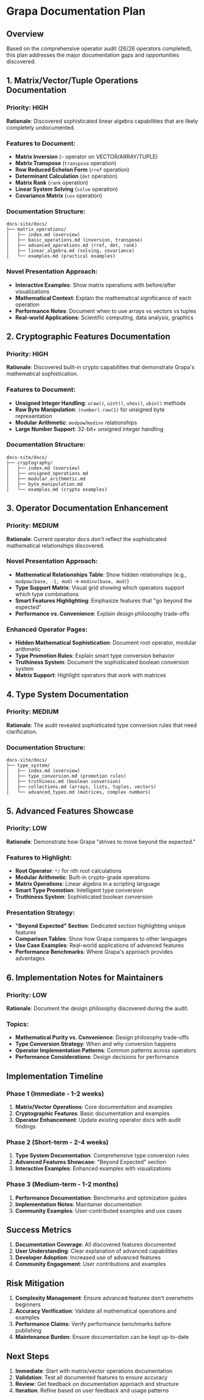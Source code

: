 # Grapa Documentation Plan

## Overview

Based on the comprehensive operator audit (26/26 operators completed), this plan addresses the major documentation gaps and opportunities discovered.

## 1. Matrix/Vector/Tuple Operations Documentation

### Priority: HIGH
**Rationale**: Discovered sophisticated linear algebra capabilities that are likely completely undocumented.

### Features to Document:
- **Matrix Inversion** (`~` operator on VECTOR/ARRAY/TUPLE)
- **Matrix Transpose** (`transpose` operation)
- **Row Reduced Echelon Form** (`rref` operation)
- **Determinant Calculation** (`det` operation)
- **Matrix Rank** (`rank` operation)
- **Linear System Solving** (`solve` operation)
- **Covariance Matrix** (`cov` operation)

### Documentation Structure:
```
docs-site/docs/
├── matrix_operations/
│   ├── index.md (overview)
│   ├── basic_operations.md (inversion, transpose)
│   ├── advanced_operations.md (rref, det, rank)
│   ├── linear_algebra.md (solving, covariance)
│   └── examples.md (practical examples)
```

### Novel Presentation Approach:
- **Interactive Examples**: Show matrix operations with before/after visualizations
- **Mathematical Context**: Explain the mathematical significance of each operation
- **Performance Notes**: Document when to use arrays vs vectors vs tuples
- **Real-world Applications**: Scientific computing, data analysis, graphics

## 2. Cryptographic Features Documentation

### Priority: HIGH
**Rationale**: Discovered built-in crypto capabilities that demonstrate Grapa's mathematical sophistication.

### Features to Document:
- **Unsigned Integer Handling**: `uraw()`, `uint()`, `uhex()`, `ubin()` methods
- **Raw Byte Manipulation**: `(number).raw(1)` for unsigned byte representation
- **Modular Arithmetic**: `modpow`/`modinv` relationships
- **Large Number Support**: 32-bit+ unsigned integer handling

### Documentation Structure:
```
docs-site/docs/
├── cryptography/
│   ├── index.md (overview)
│   ├── unsigned_operations.md
│   ├── modular_arithmetic.md
│   ├── byte_manipulation.md
│   └── examples.md (crypto examples)
```

## 3. Operator Documentation Enhancement

### Priority: MEDIUM
**Rationale**: Current operator docs don't reflect the sophisticated mathematical relationships discovered.

### Novel Presentation Approach:
- **Mathematical Relationships Table**: Show hidden relationships (e.g., `modpow(base, -1, mod)` → `modinv(base, mod)`)
- **Type Support Matrix**: Visual grid showing which operators support which type combinations
- **Smart Features Highlighting**: Emphasize features that "go beyond the expected"
- **Performance vs. Convenience**: Explain design philosophy trade-offs

### Enhanced Operator Pages:
- **Hidden Mathematical Sophistication**: Document root operator, modular arithmetic
- **Type Promotion Rules**: Explain smart type conversion behavior
- **Truthiness System**: Document the sophisticated boolean conversion system
- **Matrix Support**: Highlight operators that work with matrices

## 4. Type System Documentation

### Priority: MEDIUM
**Rationale**: The audit revealed sophisticated type conversion rules that need clarification.

### Documentation Structure:
```
docs-site/docs/
├── type_system/
│   ├── index.md (overview)
│   ├── type_conversion.md (promotion rules)
│   ├── truthiness.md (boolean conversion)
│   ├── collections.md (arrays, lists, tuples, vectors)
│   └── advanced_types.md (matrices, complex numbers)
```

## 5. Advanced Features Showcase

### Priority: LOW
**Rationale**: Demonstrate how Grapa "strives to move beyond the expected."

### Features to Highlight:
- **Root Operator**: `*/` for nth root calculations
- **Modular Arithmetic**: Built-in crypto-grade operations
- **Matrix Operations**: Linear algebra in a scripting language
- **Smart Type Promotion**: Intelligent type conversion
- **Truthiness System**: Sophisticated boolean conversion

### Presentation Strategy:
- **"Beyond Expected" Section**: Dedicated section highlighting unique features
- **Comparison Tables**: Show how Grapa compares to other languages
- **Use Case Examples**: Real-world applications of advanced features
- **Performance Benchmarks**: Where Grapa's approach provides advantages

## 6. Implementation Notes for Maintainers

### Priority: LOW
**Rationale**: Document the design philosophy discovered during the audit.

### Topics:
- **Mathematical Purity vs. Convenience**: Design philosophy trade-offs
- **Type Conversion Strategy**: When and why conversion happens
- **Operator Implementation Patterns**: Common patterns across operators
- **Performance Considerations**: Design decisions for performance

## Implementation Timeline

### Phase 1 (Immediate - 1-2 weeks)
1. **Matrix/Vector Operations**: Core documentation and examples
2. **Cryptographic Features**: Basic documentation and examples
3. **Operator Enhancement**: Update existing operator docs with audit findings

### Phase 2 (Short-term - 2-4 weeks)
1. **Type System Documentation**: Comprehensive type conversion rules
2. **Advanced Features Showcase**: "Beyond Expected" section
3. **Interactive Examples**: Enhanced examples with visualizations

### Phase 3 (Medium-term - 1-2 months)
1. **Performance Documentation**: Benchmarks and optimization guides
2. **Implementation Notes**: Maintainer documentation
3. **Community Examples**: User-contributed examples and use cases

## Success Metrics

1. **Documentation Coverage**: All discovered features documented
2. **User Understanding**: Clear explanation of advanced capabilities
3. **Developer Adoption**: Increased use of advanced features
4. **Community Engagement**: User contributions and examples

## Risk Mitigation

1. **Complexity Management**: Ensure advanced features don't overwhelm beginners
2. **Accuracy Verification**: Validate all mathematical operations and examples
3. **Performance Claims**: Verify performance benchmarks before publishing
4. **Maintenance Burden**: Ensure documentation can be kept up-to-date

## Next Steps

1. **Immediate**: Start with matrix/vector operations documentation
2. **Validation**: Test all documented features to ensure accuracy
3. **Review**: Get feedback on documentation approach and structure
4. **Iteration**: Refine based on user feedback and usage patterns 
